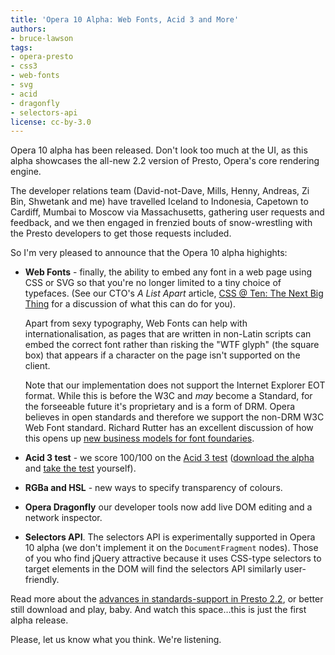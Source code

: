 ```yaml
---
title: 'Opera 10 Alpha: Web Fonts, Acid 3 and More'
authors:
- bruce-lawson
tags:
- opera-presto
- css3
- web-fonts
- svg
- acid
- dragonfly
- selectors-api
license: cc-by-3.0
---
```


<p>Opera 10 alpha has been released. Don&#39;t look too much at the <abbr>UI</abbr>, as this alpha   showcases the all-new  2.2 version of Presto, Opera&#39;s  core rendering engine.</p>

<p>The developer relations team (David-not-Dave, Mills, Henny, Andreas, Zi Bin, Shwetank and me) have travelled Iceland to Indonesia, Capetown to Cardiff, Mumbai to Moscow via Massachusetts, gathering user requests and feedback, and we then engaged in frenzied bouts of snow-wrestling with the Presto developers to get those requests included.</p>

<p> So I&#39;m very pleased to announce that the Opera 10 alpha highights:</p>
<ul>
<li><p><strong>Web Fonts</strong> - finally, the ability to embed any font in a web page using <abbr>CSS</abbr> or <abbr>SVG</abbr> so that you&#39;re no longer limited to a tiny choice of typefaces. (See our <abbr>CTO</abbr>&#39;s <cite>A List Apart</cite> article, <a href="http://www.alistapart.com/articles/cssatten">CSS @ Ten: The Next Big Thing</a> for a discussion of what this can do for you).</p><p>Apart from sexy typography, Web Fonts can help with internationalisation, as pages that are written in non-Latin scripts can embed the correct font  rather than risking the &quot;<abbr>WTF</abbr> glyph&quot; (the square box) that appears if a character on the page isn&#39;t supported on the client.</p><p>Note that our implementation does not support the Internet Explorer <abbr>EOT</abbr> format. While this is before the <abbr>W3C</abbr> and <em>may</em> become a Standard, for the forseeable future  it&#39;s proprietary and is a form of <abbr>DRM</abbr>.  Opera believes in open standards and therefore we support the non-<abbr>DRM</abbr> <abbr>W3C</abbr> Web Font standard. Richard Rutter has an excellent discussion of how this opens up <a href="http://clagnut.com/blog/2166/">new business models for font foundaries</a>. </p></li>
<li><strong>Acid 3 test</strong> - we score 100/100 on the <a href="http://en.wikipedia.org/wiki/Acid3">Acid 3 test</a> (<a href="https://www.opera.com/browser/next">download the alpha</a> and <a href="http://acid3.acidtests.org/">take the test</a> yourself).</li>
<li><p><strong>RGBa and HSL</strong> - new ways to specify transparency of colours.</p></li>
<li><p><strong>Opera Dragonfly</strong> our developer tools now add live <abbr>DOM</abbr> editing and a network inspector.</p></li>
<li><p><strong>Selectors <abbr>API</abbr></strong>. The selectors <abbr>API</abbr> is experimentally supported in Opera 10 alpha (we don&#39;t implement it on the <code>DocumentFragment</code> nodes). Those of you who find jQuery attractive because it uses <abbr>CSS</abbr>-type selectors to target elements in the <abbr>DOM</abbr> will find the selectors <abbr>API</abbr> similarly user-friendly.</p></li>

</ul>

<p>Read more about the <a href="https://dev.opera.com/articles/view/presto-2-2-and-opera-10-a-first-look/">advances in standards-support in Presto 2.2</a>, or better still download and play, baby. And watch this space…this is just the first alpha release.</p>
<p>Please, let us know what you think. We&#39;re listening.</p>
